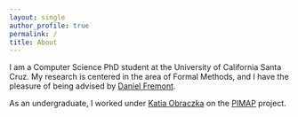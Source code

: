 ```yaml
---
layout: single
author_profile: true
permalink: /
title: About
---
```


I am a Computer Science PhD student at the University of California Santa Cruz. My research is centered in the area of Formal Methods, and I have the pleasure of being advised by [Daniel Fremont](https://people.ucsc.edu/~dfremont/index.html).

As an undergraduate, I worked under [Katia Obraczka](https://inrg.soe.ucsc.edu/) on the [PIMAP](https://inrg.soe.ucsc.edu/project-pimap-pressure-injury-monitoring-and-prevention/) project.
